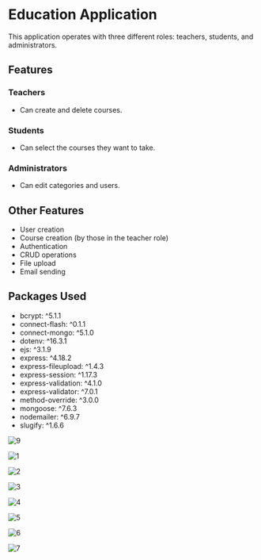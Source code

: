 # Education Application

This application operates with three different roles: teachers, students, and administrators.

## Features

### Teachers
- Can create and delete courses.

### Students
- Can select the courses they want to take.

### Administrators
- Can edit categories and users.

## Other Features
- User creation
- Course creation (by those in the teacher role)
- Authentication
- CRUD operations
- File upload
- Email sending

## Packages Used
- bcrypt: ^5.1.1
- connect-flash: ^0.1.1
- connect-mongo: ^5.1.0
- dotenv: ^16.3.1
- ejs: ^3.1.9
- express: ^4.18.2
- express-fileupload: ^1.4.3
- express-session: ^1.17.3
- express-validation: ^4.1.0
- express-validator: ^7.0.1
- method-override: ^3.0.0
- mongoose: ^7.6.3
- nodemailer: ^6.9.7
- slugify: ^1.6.6


![9](https://github.com/MustafaSungur/Smart_Education/assets/81304546/20227752-ea38-44a9-b549-3343340ce478)

![1](https://github.com/MustafaSungur/Smart_Education/assets/81304546/6bfd4bdc-5938-4290-b284-14b73aa8a2fe)

![2](https://github.com/MustafaSungur/Smart_Education/assets/81304546/f34bd031-4884-4292-b8ea-d6d1eb533e1d)

![3](https://github.com/MustafaSungur/Smart_Education/assets/81304546/f9df2cce-38c2-4304-a24e-53e04e9f976c)

![4](https://github.com/MustafaSungur/Smart_Education/assets/81304546/ddb84b06-5c56-443d-b26a-e39506b68ec2)

![5](https://github.com/MustafaSungur/Smart_Education/assets/81304546/fe6ed577-1b30-48d1-9fd9-4bb9a84f187d)

![6](https://github.com/MustafaSungur/Smart_Education/assets/81304546/17ceb316-1469-42e0-b793-ad697c980d59)

![7](https://github.com/MustafaSungur/Smart_Education/assets/81304546/e455ec54-d701-4347-a56a-d8ca8fc5abb8)



